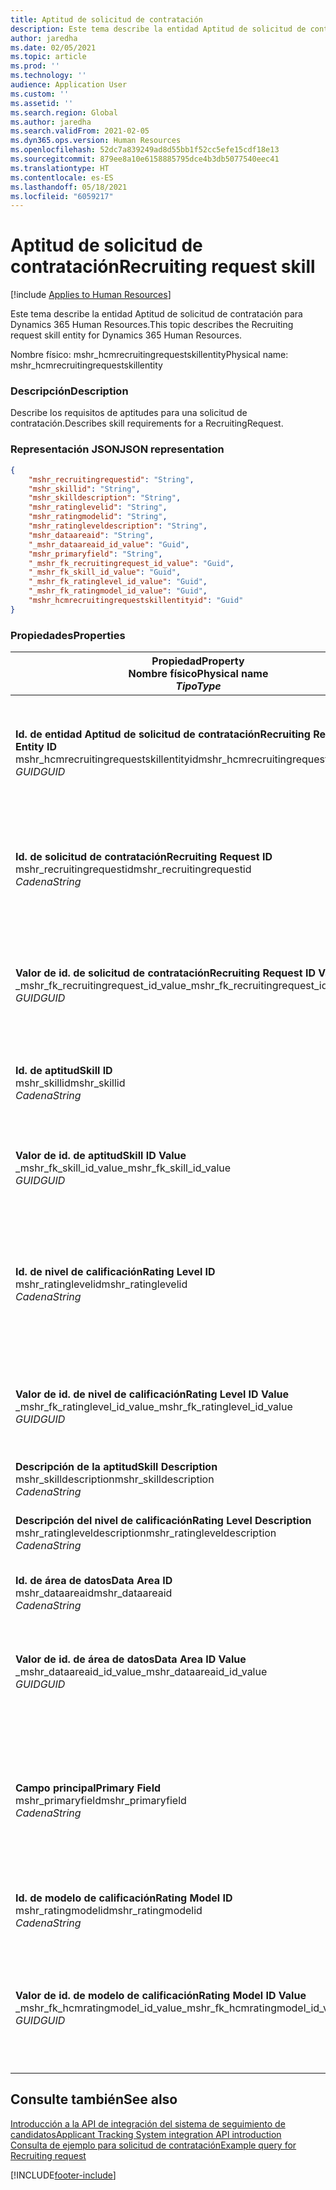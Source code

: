 ```yaml
---
title: Aptitud de solicitud de contratación
description: Este tema describe la entidad Aptitud de solicitud de contratación para Dynamics 365 Human Resources.
author: jaredha
ms.date: 02/05/2021
ms.topic: article
ms.prod: ''
ms.technology: ''
audience: Application User
ms.custom: ''
ms.assetid: ''
ms.search.region: Global
ms.author: jaredha
ms.search.validFrom: 2021-02-05
ms.dyn365.ops.version: Human Resources
ms.openlocfilehash: 52dc7a839249ad8d55bb1f52cc5efe15cdf18e13
ms.sourcegitcommit: 879ee8a10e6158885795dce4b3db5077540eec41
ms.translationtype: HT
ms.contentlocale: es-ES
ms.lasthandoff: 05/18/2021
ms.locfileid: "6059217"
---
```

# <a name="recruiting-request-skill"></a><span data-ttu-id="4827e-103">Aptitud de solicitud de contratación</span><span class="sxs-lookup"><span data-stu-id="4827e-103">Recruiting request skill</span></span>

[!include [Applies to Human Resources](../includes/applies-to-hr.md)]

<span data-ttu-id="4827e-104">Este tema describe la entidad Aptitud de solicitud de contratación para Dynamics 365 Human Resources.</span><span class="sxs-lookup"><span data-stu-id="4827e-104">This topic describes the Recruiting request skill entity for Dynamics 365 Human Resources.</span></span>

<span data-ttu-id="4827e-105">Nombre físico: mshr_hcmrecruitingrequestskillentity</span><span class="sxs-lookup"><span data-stu-id="4827e-105">Physical name: mshr_hcmrecruitingrequestskillentity</span></span>

### <a name="description"></a><span data-ttu-id="4827e-106">Descripción</span><span class="sxs-lookup"><span data-stu-id="4827e-106">Description</span></span>

<span data-ttu-id="4827e-107">Describe los requisitos de aptitudes para una solicitud de contratación.</span><span class="sxs-lookup"><span data-stu-id="4827e-107">Describes skill requirements for a RecruitingRequest.</span></span>

### <a name="json-representation"></a><span data-ttu-id="4827e-108">Representación JSON</span><span class="sxs-lookup"><span data-stu-id="4827e-108">JSON representation</span></span>

```json
{
    "mshr_recruitingrequestid": "String",
    "mshr_skillid": "String",
    "mshr_skilldescription": "String",
    "mshr_ratinglevelid": "String",
    "mshr_ratingmodelid": "String",
    "mshr_ratingleveldescription": "String",
    "mshr_dataareaid": "String",
    "_mshr_dataareaid_id_value": "Guid",
    "mshr_primaryfield": "String",
    "_mshr_fk_recruitingrequest_id_value": "Guid",
    "_mshr_fk_skill_id_value": "Guid",
    "_mshr_fk_ratinglevel_id_value": "Guid",
    "_mshr_fk_ratingmodel_id_value": "Guid",
    "mshr_hcmrecruitingrequestskillentityid": "Guid"
}
```

### <a name="properties"></a><span data-ttu-id="4827e-109">Propiedades</span><span class="sxs-lookup"><span data-stu-id="4827e-109">Properties</span></span>

| <span data-ttu-id="4827e-110">Propiedad</span><span class="sxs-lookup"><span data-stu-id="4827e-110">Property</span></span><br><span data-ttu-id="4827e-111">**Nombre físico**</span><span class="sxs-lookup"><span data-stu-id="4827e-111">**Physical name**</span></span><br><span data-ttu-id="4827e-112">**_Tipo_**</span><span class="sxs-lookup"><span data-stu-id="4827e-112">**_Type_**</span></span> | <span data-ttu-id="4827e-113">Utilizar</span><span class="sxs-lookup"><span data-stu-id="4827e-113">Use</span></span> | <span data-ttu-id="4827e-114">Descripción</span><span class="sxs-lookup"><span data-stu-id="4827e-114">Description</span></span> |
| --- | --- | --- |
| <span data-ttu-id="4827e-115">**Id. de entidad Aptitud de solicitud de contratación**</span><span class="sxs-lookup"><span data-stu-id="4827e-115">**Recruiting Request Skill Entity ID**</span></span><br><span data-ttu-id="4827e-116">mshr_hcmrecruitingrequestskillentityid</span><span class="sxs-lookup"><span data-stu-id="4827e-116">mshr_hcmrecruitingrequestskillentityid</span></span><br><span data-ttu-id="4827e-117">*GUID*</span><span class="sxs-lookup"><span data-stu-id="4827e-117">*GUID*</span></span> | <span data-ttu-id="4827e-118">Solo lectura</span><span class="sxs-lookup"><span data-stu-id="4827e-118">Read-only</span></span><br><span data-ttu-id="4827e-119">Obligatorio</span><span class="sxs-lookup"><span data-stu-id="4827e-119">Required</span></span> | <span data-ttu-id="4827e-120">Identificador único generado por el sistema para el registro **Aptitud de solicitud de contratación**.</span><span class="sxs-lookup"><span data-stu-id="4827e-120">System-generated unique identifier for the **Recruiting Request Skill** record.</span></span> |
| <span data-ttu-id="4827e-121">**Id. de solicitud de contratación**</span><span class="sxs-lookup"><span data-stu-id="4827e-121">**Recruiting Request ID**</span></span><br><span data-ttu-id="4827e-122">mshr_recruitingrequestid</span><span class="sxs-lookup"><span data-stu-id="4827e-122">mshr_recruitingrequestid</span></span><br><span data-ttu-id="4827e-123">*Cadena*</span><span class="sxs-lookup"><span data-stu-id="4827e-123">*String*</span></span> | <span data-ttu-id="4827e-124">Escribir una vez</span><span class="sxs-lookup"><span data-stu-id="4827e-124">Write-once</span></span><br><span data-ttu-id="4827e-125">Obligatorio</span><span class="sxs-lookup"><span data-stu-id="4827e-125">Required</span></span> | <span data-ttu-id="4827e-126">Identificador único legible por el usuario de la solicitud de contratación asociada.</span><span class="sxs-lookup"><span data-stu-id="4827e-126">The user-readable unique identifier of the associated recruiting request.</span></span> |
| <span data-ttu-id="4827e-127">**Valor de id. de solicitud de contratación**</span><span class="sxs-lookup"><span data-stu-id="4827e-127">**Recruiting Request ID Value**</span></span><br><span data-ttu-id="4827e-128">_mshr_fk_recruitingrequest_id_value</span><span class="sxs-lookup"><span data-stu-id="4827e-128">_mshr_fk_recruitingrequest_id_value</span></span><br><span data-ttu-id="4827e-129">*GUID*</span><span class="sxs-lookup"><span data-stu-id="4827e-129">*GUID*</span></span> | <span data-ttu-id="4827e-130">Solo lectura</span><span class="sxs-lookup"><span data-stu-id="4827e-130">Read-only</span></span><br><span data-ttu-id="4827e-131">Obligatorio</span><span class="sxs-lookup"><span data-stu-id="4827e-131">Required</span></span><br> <span data-ttu-id="4827e-132">Clave externa: mshr_hcmrecruitingrequestentityid de la entidad mshr_hcmrecruitingrequestentity</span><span class="sxs-lookup"><span data-stu-id="4827e-132">Foreign key: mshr_hcmrecruitingrequestentityid of mshr_hcmrecruitingrequestentity entity</span></span> | <span data-ttu-id="4827e-133">Identificador único generado por el sistema de la solicitud de contratación asociada.</span><span class="sxs-lookup"><span data-stu-id="4827e-133">System-generated unique identifier of the associated recruiting request.</span></span> |
| <span data-ttu-id="4827e-134">**Id. de aptitud**</span><span class="sxs-lookup"><span data-stu-id="4827e-134">**Skill ID**</span></span><br><span data-ttu-id="4827e-135">mshr_skillid</span><span class="sxs-lookup"><span data-stu-id="4827e-135">mshr_skillid</span></span><br><span data-ttu-id="4827e-136">*Cadena*</span><span class="sxs-lookup"><span data-stu-id="4827e-136">*String*</span></span><br> | <span data-ttu-id="4827e-137">Escribir una vez</span><span class="sxs-lookup"><span data-stu-id="4827e-137">Write-once</span></span><br><span data-ttu-id="4827e-138">Obligatorio</span><span class="sxs-lookup"><span data-stu-id="4827e-138">Required</span></span> | <span data-ttu-id="4827e-139">Identificador único legible por el usuario de la aptitud requerida.</span><span class="sxs-lookup"><span data-stu-id="4827e-139">The user-readable unique identifier of the required skill.</span></span> |
| <span data-ttu-id="4827e-140">**Valor de id. de aptitud**</span><span class="sxs-lookup"><span data-stu-id="4827e-140">**Skill ID Value**</span></span><br><span data-ttu-id="4827e-141">_mshr_fk_skill_id_value</span><span class="sxs-lookup"><span data-stu-id="4827e-141">_mshr_fk_skill_id_value</span></span><br><span data-ttu-id="4827e-142">*GUID*</span><span class="sxs-lookup"><span data-stu-id="4827e-142">*GUID*</span></span> | <span data-ttu-id="4827e-143">Solo lectura</span><span class="sxs-lookup"><span data-stu-id="4827e-143">Read-only</span></span><br><span data-ttu-id="4827e-144">Obligatorio</span><span class="sxs-lookup"><span data-stu-id="4827e-144">Required</span></span><br><span data-ttu-id="4827e-145">Clave externa: mshr_hcmskillentityid de la entidad mshr_hcmskillentity</span><span class="sxs-lookup"><span data-stu-id="4827e-145">Foreign key: mshr_hcmskillentityid of mshr_hcmskillentity entity</span></span> | <span data-ttu-id="4827e-146">El identificador único generado por el sistema de la aptitud requerida.</span><span class="sxs-lookup"><span data-stu-id="4827e-146">System-generated unique identifier of the required skill.</span></span> |
| <span data-ttu-id="4827e-147">**Id. de nivel de calificación**</span><span class="sxs-lookup"><span data-stu-id="4827e-147">**Rating Level ID**</span></span><br><span data-ttu-id="4827e-148">mshr_ratinglevelid</span><span class="sxs-lookup"><span data-stu-id="4827e-148">mshr_ratinglevelid</span></span><br><span data-ttu-id="4827e-149">*Cadena*</span><span class="sxs-lookup"><span data-stu-id="4827e-149">*String*</span></span> | <span data-ttu-id="4827e-150">Escribir una vez</span><span class="sxs-lookup"><span data-stu-id="4827e-150">Write-once</span></span><br><span data-ttu-id="4827e-151">Opcional</span><span class="sxs-lookup"><span data-stu-id="4827e-151">Optional</span></span> | <span data-ttu-id="4827e-152">El valor del nivel de aptitud requerido seleccionado para el trabajo, según el modelo de calificación asignado a la aptitud.</span><span class="sxs-lookup"><span data-stu-id="4827e-152">The required skill level value selected for the job, based on the rating model assigned to the skill.</span></span> |
| <span data-ttu-id="4827e-153">**Valor de id. de nivel de calificación**</span><span class="sxs-lookup"><span data-stu-id="4827e-153">**Rating Level ID Value**</span></span><br><span data-ttu-id="4827e-154">_mshr_fk_ratinglevel_id_value</span><span class="sxs-lookup"><span data-stu-id="4827e-154">_mshr_fk_ratinglevel_id_value</span></span><br><span data-ttu-id="4827e-155">*GUID*</span><span class="sxs-lookup"><span data-stu-id="4827e-155">*GUID*</span></span> | <span data-ttu-id="4827e-156">Solo lectura</span><span class="sxs-lookup"><span data-stu-id="4827e-156">Read-only</span></span><br><span data-ttu-id="4827e-157">Opcional</span><span class="sxs-lookup"><span data-stu-id="4827e-157">Optional</span></span><br><span data-ttu-id="4827e-158">Clave externa: mshr_hcmratinglevelentityid de la entidad mshr_hcmratinglevelentity</span><span class="sxs-lookup"><span data-stu-id="4827e-158">Foreign key: mshr_hcmratinglevelentityid of mshr_hcmratinglevelentity entity</span></span> | <span data-ttu-id="4827e-159">Identificador único generado por el sistema para el nivel.</span><span class="sxs-lookup"><span data-stu-id="4827e-159">System-generated unique identifier for the level.</span></span> |
| <span data-ttu-id="4827e-160">**Descripción de la aptitud**</span><span class="sxs-lookup"><span data-stu-id="4827e-160">**Skill Description**</span></span><br><span data-ttu-id="4827e-161">mshr_skilldescription</span><span class="sxs-lookup"><span data-stu-id="4827e-161">mshr_skilldescription</span></span><br><span data-ttu-id="4827e-162">*Cadena*</span><span class="sxs-lookup"><span data-stu-id="4827e-162">*String*</span></span> | <span data-ttu-id="4827e-163">Solo lectura</span><span class="sxs-lookup"><span data-stu-id="4827e-163">Read-only</span></span><br><span data-ttu-id="4827e-164">Obligatorio</span><span class="sxs-lookup"><span data-stu-id="4827e-164">Required</span></span> | <span data-ttu-id="4827e-165">Descripción de la aptitud.</span><span class="sxs-lookup"><span data-stu-id="4827e-165">The skill description.</span></span> |
| <span data-ttu-id="4827e-166">**Descripción del nivel de calificación**</span><span class="sxs-lookup"><span data-stu-id="4827e-166">**Rating Level Description**</span></span><br><span data-ttu-id="4827e-167">mshr_ratingleveldescription</span><span class="sxs-lookup"><span data-stu-id="4827e-167">mshr_ratingleveldescription</span></span><br><span data-ttu-id="4827e-168">*Cadena*</span><span class="sxs-lookup"><span data-stu-id="4827e-168">*String*</span></span> | <span data-ttu-id="4827e-169">Solo lectura</span><span class="sxs-lookup"><span data-stu-id="4827e-169">Read-only</span></span><br><span data-ttu-id="4827e-170">Opcional</span><span class="sxs-lookup"><span data-stu-id="4827e-170">Optional</span></span> | <span data-ttu-id="4827e-171">Descripción del nivel de aptitud seleccionado.</span><span class="sxs-lookup"><span data-stu-id="4827e-171">The description of the selected skill level.</span></span> |
| <span data-ttu-id="4827e-172">**Id. de área de datos**</span><span class="sxs-lookup"><span data-stu-id="4827e-172">**Data Area ID**</span></span><br><span data-ttu-id="4827e-173">mshr_dataareaid</span><span class="sxs-lookup"><span data-stu-id="4827e-173">mshr_dataareaid</span></span><br><span data-ttu-id="4827e-174">*Cadena*</span><span class="sxs-lookup"><span data-stu-id="4827e-174">*String*</span></span> | <span data-ttu-id="4827e-175">Leer/Escribir</span><span class="sxs-lookup"><span data-stu-id="4827e-175">Read/write</span></span><br><span data-ttu-id="4827e-176">Opcional</span><span class="sxs-lookup"><span data-stu-id="4827e-176">Optional</span></span> | <span data-ttu-id="4827e-177">Especifica la entidad jurídica (empresa).</span><span class="sxs-lookup"><span data-stu-id="4827e-177">Specifies the legal entity (company).</span></span> |
| <span data-ttu-id="4827e-178">**Valor de id. de área de datos**</span><span class="sxs-lookup"><span data-stu-id="4827e-178">**Data Area ID Value**</span></span><br><span data-ttu-id="4827e-179">_mshr_dataareaid_id_value</span><span class="sxs-lookup"><span data-stu-id="4827e-179">_mshr_dataareaid_id_value</span></span><br><span data-ttu-id="4827e-180">*GUID*</span><span class="sxs-lookup"><span data-stu-id="4827e-180">*GUID*</span></span> | <span data-ttu-id="4827e-181">Solo lectura</span><span class="sxs-lookup"><span data-stu-id="4827e-181">Read-only</span></span><br><span data-ttu-id="4827e-182">Opcional</span><span class="sxs-lookup"><span data-stu-id="4827e-182">Optional</span></span><br><span data-ttu-id="4827e-183">Clave externa: entidad cdm_companyid of cdm_company</span><span class="sxs-lookup"><span data-stu-id="4827e-183">Foreign key: cdm_companyid of cdm_company entity</span></span> | <span data-ttu-id="4827e-184">Valor GUID generado por el sistema que identifica a la entidad jurídica (empresa).</span><span class="sxs-lookup"><span data-stu-id="4827e-184">System-generated GUID value identifying the legal entity (company).</span></span> |
| <span data-ttu-id="4827e-185">**Campo principal**</span><span class="sxs-lookup"><span data-stu-id="4827e-185">**Primary Field**</span></span><br><span data-ttu-id="4827e-186">mshr_primaryfield</span><span class="sxs-lookup"><span data-stu-id="4827e-186">mshr_primaryfield</span></span><br><span data-ttu-id="4827e-187">*Cadena*</span><span class="sxs-lookup"><span data-stu-id="4827e-187">*String*</span></span> | <span data-ttu-id="4827e-188">Solo lectura</span><span class="sxs-lookup"><span data-stu-id="4827e-188">Read-only</span></span><br><span data-ttu-id="4827e-189">Obligatorio</span><span class="sxs-lookup"><span data-stu-id="4827e-189">Required</span></span> | <span data-ttu-id="4827e-190">Concatenación del valor de la solicitud de contratación y el id. de aptitud como otro método para identificar de forma única el registro.</span><span class="sxs-lookup"><span data-stu-id="4827e-190">Concatenation of Recruiting Request value and Skill ID as another method to uniquely identify the record.</span></span> |
| <span data-ttu-id="4827e-191">**Id. de modelo de calificación**</span><span class="sxs-lookup"><span data-stu-id="4827e-191">**Rating Model ID**</span></span><br><span data-ttu-id="4827e-192">mshr_ratingmodelid</span><span class="sxs-lookup"><span data-stu-id="4827e-192">mshr_ratingmodelid</span></span><br><span data-ttu-id="4827e-193">*Cadena*</span><span class="sxs-lookup"><span data-stu-id="4827e-193">*String*</span></span> | <span data-ttu-id="4827e-194">Leer/Escribir</span><span class="sxs-lookup"><span data-stu-id="4827e-194">Read-write</span></span><br><span data-ttu-id="4827e-195">Obligatorio</span><span class="sxs-lookup"><span data-stu-id="4827e-195">Required</span></span> | <span data-ttu-id="4827e-196">El modelo de calificación utilizado para calificar la aptitud.</span><span class="sxs-lookup"><span data-stu-id="4827e-196">The rating model used to rate the skill.</span></span> |
| <span data-ttu-id="4827e-197">**Valor de id. de modelo de calificación**</span><span class="sxs-lookup"><span data-stu-id="4827e-197">**Rating Model ID Value**</span></span><br><span data-ttu-id="4827e-198">_mshr_fk_hcmratingmodel_id_value</span><span class="sxs-lookup"><span data-stu-id="4827e-198">_mshr_fk_hcmratingmodel_id_value</span></span><br><span data-ttu-id="4827e-199">*GUID*</span><span class="sxs-lookup"><span data-stu-id="4827e-199">*GUID*</span></span> | <span data-ttu-id="4827e-200">Solo lectura</span><span class="sxs-lookup"><span data-stu-id="4827e-200">Read-only</span></span><br><span data-ttu-id="4827e-201">Obligatorio</span><span class="sxs-lookup"><span data-stu-id="4827e-201">Required</span></span><br><span data-ttu-id="4827e-202">Clave externa: mshr_hcmratingmodelentityid de la entidad mshr_hcmratingmodelentity</span><span class="sxs-lookup"><span data-stu-id="4827e-202">Foreign key: mshr_hcmratingmodelentityid of mshr_hcmratingmodelentity entity</span></span> | <span data-ttu-id="4827e-203">Identificador único generado por el sistema del modelo de calificación utilizado para calificar la aptitud.</span><span class="sxs-lookup"><span data-stu-id="4827e-203">System-generated unique identifier of the rating model used to rate the skill.</span></span> |

## <a name="see-also"></a><span data-ttu-id="4827e-204">Consulte también</span><span class="sxs-lookup"><span data-stu-id="4827e-204">See also</span></span>

[<span data-ttu-id="4827e-205">Introducción a la API de integración del sistema de seguimiento de candidatos</span><span class="sxs-lookup"><span data-stu-id="4827e-205">Applicant Tracking System integration API introduction</span></span>](hr-admin-integration-ats-api-introduction.md)<br>
[<span data-ttu-id="4827e-206">Consulta de ejemplo para solicitud de contratación</span><span class="sxs-lookup"><span data-stu-id="4827e-206">Example query for Recruiting request</span></span>](hr-admin-integration-ats-api-recruiting-request-example-query.md)


[!INCLUDE[footer-include](../includes/footer-banner.md)]